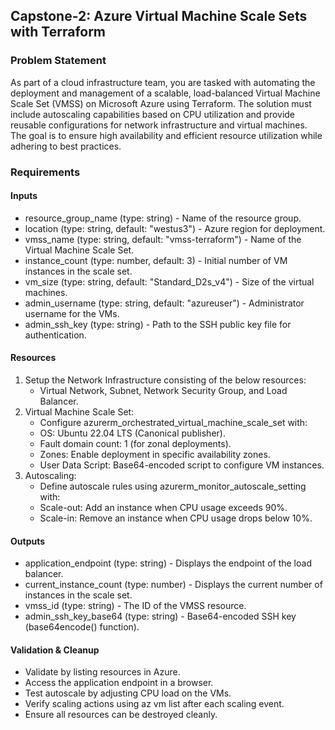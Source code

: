 ## Capstone-2:  Azure Virtual Machine Scale Sets with Terraform

### Problem Statement
As part of a cloud infrastructure team, you are tasked with automating the deployment and management of a scalable, load-balanced Virtual Machine Scale Set (VMSS) on Microsoft Azure using Terraform. The solution must include autoscaling capabilities based on CPU utilization and provide reusable configurations for network infrastructure and virtual machines. The goal is to ensure high availability and efficient resource utilization while adhering to best practices.

### Requirements

#### Inputs
*	resource_group_name (type: string) - Name of the resource group.
*	location (type: string, default: "westus3") - Azure region for deployment.
*	vmss_name (type: string, default: "vmss-terraform") - Name of the Virtual Machine Scale Set.
*	instance_count (type: number, default: 3) - Initial number of VM instances in the scale set.
*	vm_size (type: string, default: "Standard_D2s_v4") - Size of the virtual machines.
*	admin_username (type: string, default: "azureuser") - Administrator username for the VMs.
*	admin_ssh_key (type: string) - Path to the SSH public key file for authentication.

#### Resources
1.	Setup the Network Infrastructure consisting of the below resources:
    * Virtual Network, Subnet, Network Security Group, and Load Balancer.
2.	Virtual Machine Scale Set:
    *	Configure azurerm_orchestrated_virtual_machine_scale_set with:
    *	OS: Ubuntu 22.04 LTS (Canonical publisher).
    *	Fault domain count: 1 (for zonal deployments).
    *	Zones: Enable deployment in specific availability zones.
    *	User Data Script: Base64-encoded script to configure VM instances.
3.	Autoscaling:
    *	Define autoscale rules using azurerm_monitor_autoscale_setting with:
    *	Scale-out: Add an instance when CPU usage exceeds 90%.
    *	Scale-in: Remove an instance when CPU usage drops below 10%.

#### Outputs
*	application_endpoint (type: string) - Displays the endpoint of the load balancer.
*	current_instance_count (type: number) - Displays the current number of instances in the scale set.
*	vmss_id (type: string) - The ID of the VMSS resource.
*	admin_ssh_key_base64 (type: string) - Base64-encoded SSH key (base64encode() function).

#### Validation & Cleanup
* Validate by listing resources in Azure.
* Access the application endpoint in a browser.
* Test autoscale by adjusting CPU load on the VMs.
* Verify scaling actions using az vm list after each scaling event.
* Ensure all resources can be destroyed cleanly.




